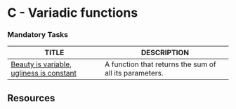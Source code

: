 # C - Variadic functions

### Mandatory Tasks
TITLE			 | 	DESCRIPTION
-------			 |	 ----------
[Beauty is variable, ugliness is constant](./0-sum_them_all.c) | A function that returns the sum of all its parameters.	

## Resources
